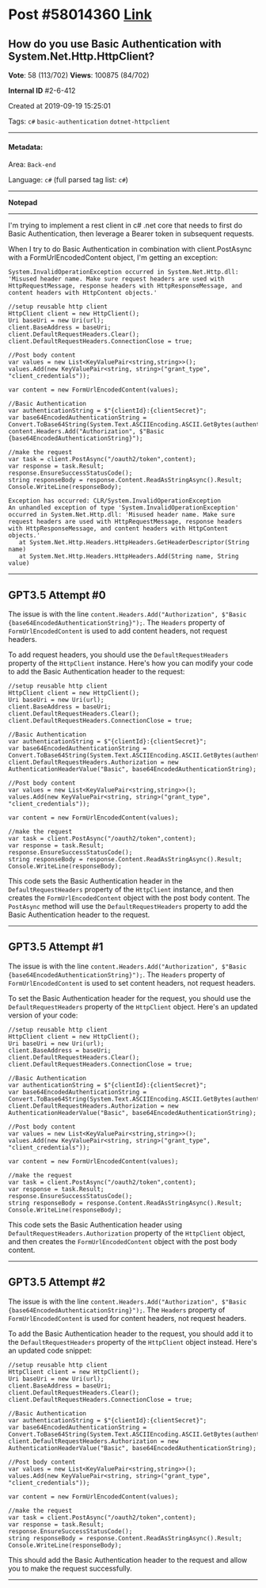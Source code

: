 
# Post \#58014360 [Link](https://stackoverflow.com/questions/58014360/)

## How do you use Basic Authentication with System.Net.Http.HttpClient?

**Vote**: 58 (113/702) **Views**: 100875 (84/702) 

**Internal ID** \#2-6-412

Created at 2019-09-19 15:25:01

Tags: `c#` `basic-authentication` `dotnet-httpclient`

----------

#### Metadata:

Area: `Back-end`

Language: `c#` (full parsed tag list: `c#`)

----------

**Notepad**


----------

I'm trying to implement a rest client in c# .net core that needs to first do Basic Authentication, then leverage a Bearer token in subsequent requests. 

When I try to do Basic Authentication in combination with client.PostAsync with a FormUrlEncodedContent object, I'm getting an exception: 

```
System.InvalidOperationException occurred in System.Net.Http.dll: 'Misused header name. Make sure request headers are used with HttpRequestMessage, response headers with HttpResponseMessage, and content headers with HttpContent objects.'
```


```
//setup reusable http client
HttpClient client = new HttpClient();
Uri baseUri = new Uri(url);
client.BaseAddress = baseUri;
client.DefaultRequestHeaders.Clear();
client.DefaultRequestHeaders.ConnectionClose = true;

//Post body content
var values = new List<KeyValuePair<string,string>>();
values.Add(new KeyValuePair<string, string>("grant_type", "client_credentials"));

var content = new FormUrlEncodedContent(values);

//Basic Authentication
var authenticationString = $"{clientId}:{clientSecret}";
var base64EncodedAuthenticationString = Convert.ToBase64String(System.Text.ASCIIEncoding.ASCII.GetBytes(authenticationString));
content.Headers.Add("Authorization", $"Basic {base64EncodedAuthenticationString}");

//make the request
var task = client.PostAsync("/oauth2/token",content);
var response = task.Result;
response.EnsureSuccessStatusCode();
string responseBody = response.Content.ReadAsStringAsync().Result;
Console.WriteLine(responseBody);
```


```
Exception has occurred: CLR/System.InvalidOperationException
An unhandled exception of type 'System.InvalidOperationException' occurred in System.Net.Http.dll: 'Misused header name. Make sure request headers are used with HttpRequestMessage, response headers with HttpResponseMessage, and content headers with HttpContent objects.'
   at System.Net.Http.Headers.HttpHeaders.GetHeaderDescriptor(String name)
   at System.Net.Http.Headers.HttpHeaders.Add(String name, String value)
```



----------
        
## GPT3.5 Attempt \#0

The issue is with the line `content.Headers.Add("Authorization", $"Basic {base64EncodedAuthenticationString}");`. The `Headers` property of `FormUrlEncodedContent` is used to add content headers, not request headers. 

To add request headers, you should use the `DefaultRequestHeaders` property of the `HttpClient` instance. Here's how you can modify your code to add the Basic Authentication header to the request:

```
//setup reusable http client
HttpClient client = new HttpClient();
Uri baseUri = new Uri(url);
client.BaseAddress = baseUri;
client.DefaultRequestHeaders.Clear();
client.DefaultRequestHeaders.ConnectionClose = true;

//Basic Authentication
var authenticationString = $"{clientId}:{clientSecret}";
var base64EncodedAuthenticationString = Convert.ToBase64String(System.Text.ASCIIEncoding.ASCII.GetBytes(authenticationString));
client.DefaultRequestHeaders.Authorization = new AuthenticationHeaderValue("Basic", base64EncodedAuthenticationString);

//Post body content
var values = new List<KeyValuePair<string,string>>();
values.Add(new KeyValuePair<string, string>("grant_type", "client_credentials"));

var content = new FormUrlEncodedContent(values);

//make the request
var task = client.PostAsync("/oauth2/token",content);
var response = task.Result;
response.EnsureSuccessStatusCode();
string responseBody = response.Content.ReadAsStringAsync().Result;
Console.WriteLine(responseBody);
```

This code sets the Basic Authentication header in the `DefaultRequestHeaders` property of the `HttpClient` instance, and then creates the `FormUrlEncodedContent` object with the post body content. The `PostAsync` method will use the `DefaultRequestHeaders` property to add the Basic Authentication header to the request.

--------

## GPT3.5 Attempt \#1

The issue is with the line `content.Headers.Add("Authorization", $"Basic {base64EncodedAuthenticationString}");`. The `Headers` property of `FormUrlEncodedContent` is used to set content headers, not request headers. 

To set the Basic Authentication header for the request, you should use the `DefaultRequestHeaders` property of the `HttpClient` object. Here's an updated version of your code:

```
//setup reusable http client
HttpClient client = new HttpClient();
Uri baseUri = new Uri(url);
client.BaseAddress = baseUri;
client.DefaultRequestHeaders.Clear();
client.DefaultRequestHeaders.ConnectionClose = true;

//Basic Authentication
var authenticationString = $"{clientId}:{clientSecret}";
var base64EncodedAuthenticationString = Convert.ToBase64String(System.Text.ASCIIEncoding.ASCII.GetBytes(authenticationString));
client.DefaultRequestHeaders.Authorization = new AuthenticationHeaderValue("Basic", base64EncodedAuthenticationString);

//Post body content
var values = new List<KeyValuePair<string,string>>();
values.Add(new KeyValuePair<string, string>("grant_type", "client_credentials"));

var content = new FormUrlEncodedContent(values);

//make the request
var task = client.PostAsync("/oauth2/token",content);
var response = task.Result;
response.EnsureSuccessStatusCode();
string responseBody = response.Content.ReadAsStringAsync().Result;
Console.WriteLine(responseBody);
```

This code sets the Basic Authentication header using `DefaultRequestHeaders.Authorization` property of the `HttpClient` object, and then creates the `FormUrlEncodedContent` object with the post body content.

--------

## GPT3.5 Attempt \#2

The issue is with the line `content.Headers.Add("Authorization", $"Basic {base64EncodedAuthenticationString}");`. The `Headers` property of `FormUrlEncodedContent` is used for content headers, not request headers. 

To add the Basic Authentication header to the request, you should add it to the `DefaultRequestHeaders` property of the `HttpClient` object instead. Here's an updated code snippet:

```
//setup reusable http client
HttpClient client = new HttpClient();
Uri baseUri = new Uri(url);
client.BaseAddress = baseUri;
client.DefaultRequestHeaders.Clear();
client.DefaultRequestHeaders.ConnectionClose = true;

//Basic Authentication
var authenticationString = $"{clientId}:{clientSecret}";
var base64EncodedAuthenticationString = Convert.ToBase64String(System.Text.ASCIIEncoding.ASCII.GetBytes(authenticationString));
client.DefaultRequestHeaders.Authorization = new AuthenticationHeaderValue("Basic", base64EncodedAuthenticationString);

//Post body content
var values = new List<KeyValuePair<string,string>>();
values.Add(new KeyValuePair<string, string>("grant_type", "client_credentials"));

var content = new FormUrlEncodedContent(values);

//make the request
var task = client.PostAsync("/oauth2/token",content);
var response = task.Result;
response.EnsureSuccessStatusCode();
string responseBody = response.Content.ReadAsStringAsync().Result;
Console.WriteLine(responseBody);
``` 

This should add the Basic Authentication header to the request and allow you to make the request successfully.

--------
